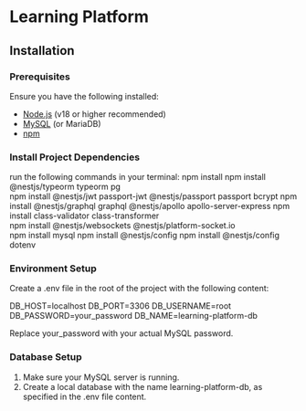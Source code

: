 # Learning Platform


## Installation

### Prerequisites

Ensure you have the following installed:

- [Node.js](https://nodejs.org/) (v18 or higher recommended)
- [MySQL](https://www.mysql.com/) (or MariaDB)
- [npm](https://www.npmjs.com/)

### Install Project Dependencies
run the following commands in your terminal:
npm install
npm install @nestjs/typeorm typeorm pg  
npm install @nestjs/jwt passport-jwt @nestjs/passport passport bcrypt
npm install @nestjs/graphql graphql @nestjs/apollo apollo-server-express
npm install class-validator class-transformer                           
npm install @nestjs/websockets @nestjs/platform-socket.io               
npm install mysql
npm install @nestjs/config
npm install @nestjs/config dotenv  



### Environment Setup
Create a .env file in the root of the project with the following content:

DB_HOST=localhost
DB_PORT=3306
DB_USERNAME=root
DB_PASSWORD=your_password
DB_NAME=learning-platform-db

Replace your_password with your actual MySQL password.


### Database Setup
1. Make sure your MySQL server is running.
2. Create a local database with the name learning-platform-db, as specified in the .env file content.

